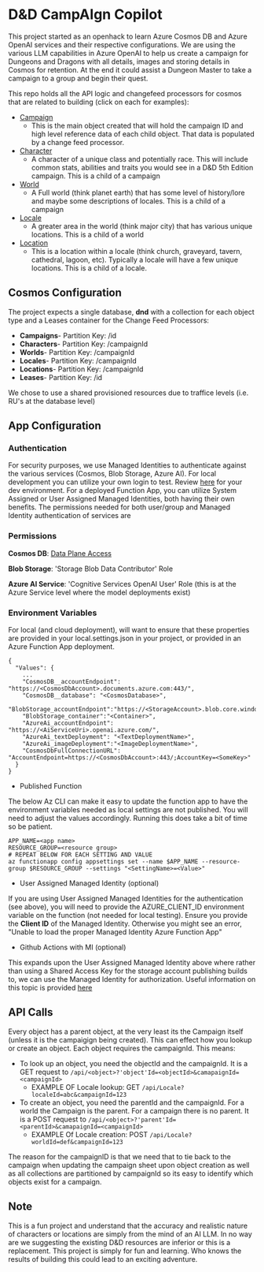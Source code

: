 # D&D CampAIgn Copilot

This project started as an openhack to learn Azure Cosmos DB and Azure OpenAI services and their respective configurations. We are using the various LLM capabilities in Azure OpenAI to help us create a campaign for Dungeons and Dragons with all details, images and storing details in Cosmos for retention. At the end it could assist a Dungeon Master to take a campaign to a group and begin their quest.

This repo holds all the API logic and changefeed processors for cosmos that are related to building (click on each for examples):

- [Campaign](./resources/examples/campaign.json)
  - This is the main object created that will hold the campaign ID and high level reference data of each child object. That data is populated by a change feed processor.
- [Character](./resources/examples/character.json)
  - A character of a unique class and potentially race. This will include common stats, abilities and traits you would see in a D&D 5th Edition campaign. This is a child of a campaign
- [World](./resources/examples/world.json)
  - A Full world (think planet earth) that has some level of history/lore and maybe some descriptions of locales. This is a child of a campaign
- [Locale](./resources/examples/locale.json)
  - A greater area in the world (think major city) that has various unique locations. This is a child of a world
- [Location](./resources/examples/location.json)
  - This is a location within a locale (think church, graveyard, tavern, cathedral, lagoon, etc). Typically a locale will have a few unique locations. This is a child of a locale.


## Cosmos Configuration

The project expects a single database, **dnd** with a collection for each object type and a Leases container for the Change Feed Processors:

- **Campaigns**- Partition Key: /id
- **Characters**- Partition Key: /campaignId
- **Worlds**- Partition Key: /campaignId
- **Locales**- Partition Key: /campaignId
- **Locations**- Partition Key: /campaignId
- **Leases**- Partition Key: /id

We chose to use a shared provisioned resources due to traffice levels (i.e. RU's at the database level)


## App Configuration

### Authentication

For security purposes, we use Managed Identities to authenticate against the various services (Cosmos, Blob Storage, Azure AI). For local development you can utilize your own login to test.
Review [here](https://learn.microsoft.com/en-us/dotnet/azure/sdk/authentication/local-development-dev-accounts?tabs=azure-portal%2Csign-in-visual-studio%2Ccommand-line#3---sign-in-to-azure-using-developer-tooling) for your dev environment. For a deployed Function App, you can utilize System Assigned or User Assigned Managed Identities, both having their own benefits. The permissions needed for both user/group and Managed Identity authentication of services are

### Permissions 
**Cosmos DB**: [Data Plane Access](https://learn.microsoft.com/en-us/azure/cosmos-db/nosql/security/how-to-grant-data-plane-role-based-access?tabs=built-in-definition%2Ccsharp&pivots=azure-interface-cli#permission-model)

**Blob Storage**: 'Storage Blob Data Contributor' Role

**Azure AI Service**: 'Cognitive Services OpenAI User' Role (this is at the Azure Service level where the model deployments exist)

### Environment Variables

For local (and cloud deployment), will want to ensure that these properties are provided in your local.settings.json in your project, or provided in an Azure Function App deployment.

```
{
  "Values": {
    ...
    "CosmosDB__accountEndpoint": "https://<CosmosDbAccount>.documents.azure.com:443/",
    "CosmosDB__database": "<CosmosDatabase>",
    "BlobStorage_accountEndpoint":"https://<StorageAccount>.blob.core.windows.net/",
    "BlobStorage_container":"<Container>",
    "AzureAi_accountEndpoint": "https://<AiServiceUri>.openai.azure.com/",
    "AzureAi_textDeployment": "<TextDeploymentName>",
    "AzureAi_imageDeployment":"<ImageDeploymentName>",
    "CosmosDbFullConnectionURL": "AccountEndpoint=https://<CosmosDbAccount>:443/;AccountKey=<SomeKey>"
  }
}
```

- Published Function

The below Az CLI can make it easy to update the function app to have the environment variables needed as local settings are not published. You will need to adjust the values accordingly. Running this does take a bit of time so be patient.

```
APP_NAME=<app name>
RESOURCE_GROUP=<resource group>
# REPEAT BELOW FOR EACH SETTING AND VALUE
az functionapp config appsettings set --name $APP_NAME --resource-group $RESOURCE_GROUP --settings "<SettingName>=<Value>"
```

- User Assigned Managed Identity (optional)

If you are using User Assigned Managed Identities for the authentication (see above), you will need to provide the AZURE_CLIENT_ID environment variable on the function (not needed for local testing). Ensure you provide the **Client ID** of the Managed Identity. Otherwise you might see an error, "Unable to load the proper Managed Identity Azure Function App"

- Github Actions with MI (optional)

This expands upon the User Assigned Managed Identity above where rather than using a Shared Access Key for the storage account publishing builds to, we can use the Managed Identity for authorization. Useful information on this topic is provided [here](https://github.com/azure/functions-action?tab=readme-ov-file#manged-identities-for-storage-account-access-and-package-deployments-on-linux-consumption-sku)

## API Calls

Every object has a parent object, at the very least its the Campaign itself (unless it is the campaigign being created). This can effect how you lookup or create an object. Each object requires the campaignId. This means:

- To look up an object, you need the objectId and the campaignId. It is a GET request to `/api/<object>?'object'Id=<objectId>&camapaignId=<campaignId>`
  - EXAMPLE OF Locale lookup: GET `/api/Locale?localeId=abc&campaignId=123`
- To create an object, you need the parentId and the campaignId. For a world the Campaign is the parent. For a campaign there is no parent. It is a POST request to `/api/<object>?'parent'Id=<parentId>&camapaignId=<campaignId>` 
  - EXAMPLE Of Locale creation: POST `/api/Locale?worldId=def&campaignId=123`

The reason for the campaignID is that we need that to tie back to the campaign when updating the campaign sheet upon object creation as well as all collections are partitioned by campaignId so its easy to identify which objects exist for a campaign.

## Note

This is a fun project and understand that the accuracy and realistic nature of characters or locations are simply from the mind of an AI LLM. In no way are we suggesting the existing D&D resources are inferior or this is a replacement. This project is simply for fun and learning. Who knows the results of building this could lead to an exciting adventure.